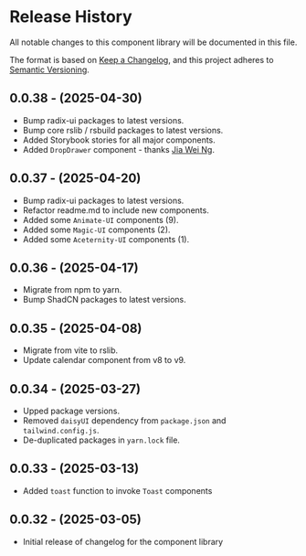 # Release History

All notable changes to this component library will be documented in this file.

The format is based on [Keep a Changelog](https://keepachangelog.com/en/1.1.0/),
and this project adheres to [Semantic Versioning](https://semver.org/spec/v2.0.0.html).

## 0.0.38 - (2025-04-30)

- Bump radix-ui packages to latest versions.
- Bump core rslib / rsbuild packages to latest versions.
- Added Storybook stories for all major components.
- Added `DropDrawer` component - thanks [Jia Wei Ng](https://github.com/jiaweing/DropDrawer).

## 0.0.37 - (2025-04-20)

- Bump radix-ui packages to latest versions.
- Refactor readme.md to include new components.
- Added some `Animate-UI` components (9).
- Added some `Magic-UI` components (2).
- Added some `Aceternity-UI` components (1).

## 0.0.36 - (2025-04-17)

- Migrate from npm to yarn.
- Bump ShadCN packages to latest versions.

## 0.0.35 - (2025-04-08)

- Migrate from vite to rslib.
- Update calendar component from v8 to v9.

## 0.0.34 - (2025-03-27)

- Upped package versions.
- Removed `daisyUI` dependency from `package.json` and `tailwind.config.js`.
- De-duplicated packages in `yarn.lock` file.

## 0.0.33 - (2025-03-13)

- Added `toast` function to invoke `Toast` components

## 0.0.32 - (2025-03-05)

- Initial release of changelog for the component library
